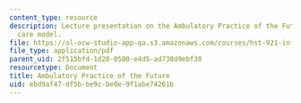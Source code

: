 ```yaml
---
content_type: resource
description: Lecture presentation on the Ambulatory Practice of the Future (APF) primary
  care model.
file: https://ol-ocw-studio-app-qa.s3.amazonaws.com/courses/hst-921-information-technology-in-the-health-care-system-of-the-future-spring-2009/ebd9af47df5bbe9cbe0e9f1abe74261b_MITHST_921S09_lec07_judge.pdf
file_type: application/pdf
parent_uid: 2f515bfd-1d28-0500-e4d5-ad730d9ebf30
resourcetype: Document
title: Ambulatory Practice of the Future
uid: ebd9af47-df5b-be9c-be0e-9f1abe74261b
---
```

